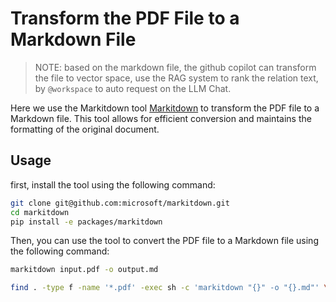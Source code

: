 # Transform the PDF File to a Markdown File

> NOTE: based on the markdown file, the github copilot can transform the file to vector space, use the RAG system to rank the relation text, by `@workspace` to auto request on the LLM Chat.

Here we use the Markitdown tool [Markitdown](https://github.com/microsoft/markitdown) to transform the PDF file to a Markdown file. This tool allows for efficient conversion and maintains the formatting of the original document.

## Usage

first, install the tool using the following command:

```bash
git clone git@github.com:microsoft/markitdown.git
cd markitdown
pip install -e packages/markitdown
```

Then, you can use the tool to convert the PDF file to a Markdown file using the following command:

```bash
markitdown input.pdf -o output.md

find . -type f -name '*.pdf' -exec sh -c 'markitdown "{}" -o "{}.md"' \;
```
